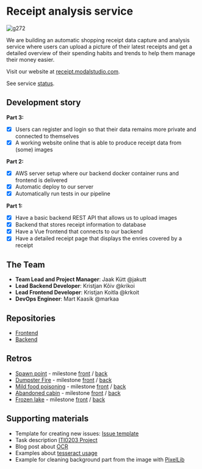 # Receipt analysis service
![g272](/g272.png)

We are building an automatic shopping receipt data capture and analysis service where users can upload a picture of their latest receipts and get a detailed overview of their spending habits and trends to help them manage their money easier. 

Visit our website at [receipt.modalstudio.com](https://receipt.modalstudio.com/).

See service [status](https://stats.uptimerobot.com/qDK0gIO086).

## Development story

**Part 3:**
- [X] Users can register and login so that their data remains more private and connected to themselves
- [X] A working website online that is able to produce receipt data from (some) images

**Part 2:**
- [x] AWS server setup where our backend docker container runs and frontend is delivered
- [x] Automatic deploy to our server
- [x] Automatically run tests in our pipeline

**Part 1:**
- [x] Have a basic backend REST API that allows us to upload images 
- [x] Backend that stores receipt information to database
- [x] Have a Vue frontend that connects to our backend
- [x] Have a detailed receipt page that displays the enries covered by a receipt

## The Team
- **Team Lead and Project Manager**:  Jaak Kütt  @jakutt
- **Lead Backend Developer**:  Kristjan Kõiv  @krikoi
- **Lead Frontend Developer**:  Kristjan Koitla  @krkoit
- **DevOps Engineer**:  Mart Kaasik  @markaa

## Repositories

- [Frontend](https://gitlab.cs.ttu.ee/jakutt/team-02-spacevolcanoes-frontend/)
- [Backend](https://gitlab.cs.ttu.ee/jakutt/team-02-spacevolcanoes-backend/)

## Retros

- [Spawn point](/page/retro-spawn-point) - milestone [front](https://gitlab.cs.ttu.ee/jakutt/team-02-spacevolcanoes-frontend/-/milestones/1) / [back](https://gitlab.cs.ttu.ee/jakutt/team-02-spacevolcanoes-backend/-/milestones/1)
- [Dumpster Fire](/page/retro-dumpster-fire) - milestone [front](https://gitlab.cs.ttu.ee/jakutt/team-02-spacevolcanoes-frontend/-/milestones/2) / [back](https://gitlab.cs.ttu.ee/jakutt/team-02-spacevolcanoes-backend/-/milestones/2)
- [Mild food poisoning](/page/retro-mild-food-poisoning) - milestone [front](https://gitlab.cs.ttu.ee/jakutt/team-02-spacevolcanoes-frontend/-/milestones/3) / [back](https://gitlab.cs.ttu.ee/jakutt/team-02-spacevolcanoes-backend/-/milestones/3)
- [Abandoned cabin](/page/retro-abandoned-cabin) - milestone [front](https://gitlab.cs.ttu.ee/jakutt/team-02-spacevolcanoes-frontend/-/milestones/4) / [back](https://gitlab.cs.ttu.ee/jakutt/team-02-spacevolcanoes-backend/-/milestones/4)
- [Frozen lake](/page/retro-frozen-lake) - milestone [front](https://gitlab.cs.ttu.ee/jakutt/team-02-spacevolcanoes-frontend/-/milestones/5) / [back](https://gitlab.cs.ttu.ee/jakutt/team-02-spacevolcanoes-backend/-/milestones/5)

## Supporting materials

- Template for creating new issues: [Issue template](Issue-template)
- Task description [ITI0203 Project](https://olegpahhomov.gitlab.io/iti0203-2020/iti0203-2020-project/)
- Blog post about [OCR](https://nanonets.com/blog/receipt-ocr/)
- Examples about [tesseract usage](https://stackoverflow.com/questions/37745519/use-pytesseract-ocr-to-recognize-text-from-an-image)
- Example for cleaning background part from the image with [PixelLib](https://towardsdatascience.com/change-the-background-of-any-image-with-5-lines-of-code-23a0ef10ce9a)
